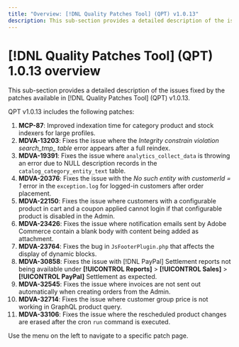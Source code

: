 ```yaml
---
title: "Overview: [!DNL Quality Patches Tool] (QPT) v1.0.13"
description: This sub-section provides a detailed description of the issues fixed by the patches available in [!DNL Quality Patches Tool] (QPT) v1.0.13.
---
```

# [!DNL Quality Patches Tool] (QPT) 1.0.13 overview

This sub-section provides a detailed description of the issues fixed by the patches available in [!DNL Quality Patches Tool] (QPT) v1.0.13.

QPT v1.0.13 includes the following patches:

1. **MCP-87**: Improved indexation time for category product and stock indexers for large profiles.
1. **MDVA-13203**: Fixes the issue where the *Integrity constrain violation search_tmp_ table* error appears after a full reindex.
1. **MDVA-19391**: Fixes the issue where `analytics_collect_data` is throwing an error due to NULL description records in the `catalog_category_entity_text` table.
1. **MDVA-20376**: Fixes the issue with the *No such entity with customerId = 1* error in the `exception.log` for logged-in customers after order placement.
1. **MDVA-22150**: Fixes the issue where customers with a configurable product in cart and a coupon applied cannot login if that configurable product is disabled in the Admin.
1. **MDVA-23426**: Fixes the issue where notification emails sent by Adobe Commerce contain a blank body with content being added as attachment.
1. **MDVA-23764**: Fixes the bug in `JsFooterPlugin.php` that affects the display of dynamic blocks.
1. **MDVA-30858**: Fixes the issue with [!DNL PayPal] Settlement reports not being available under **[!UICONTROL Reports]** > **[!UICONTROL Sales]** > **[!UICONTROL PayPal]** Settlement as expected.
1. **MDVA-32545**: Fixes the issue where invoices are not sent out automatically when creating orders from the Admin.
1. **MDVA-32714**: Fixes the issue where customer group price is not working in GraphQL product query.
1. **MDVA-33106**: Fixes the issue where the rescheduled product changes are erased after the cron `run` command is executed.

Use the menu on the left to navigate to a specific patch page.
